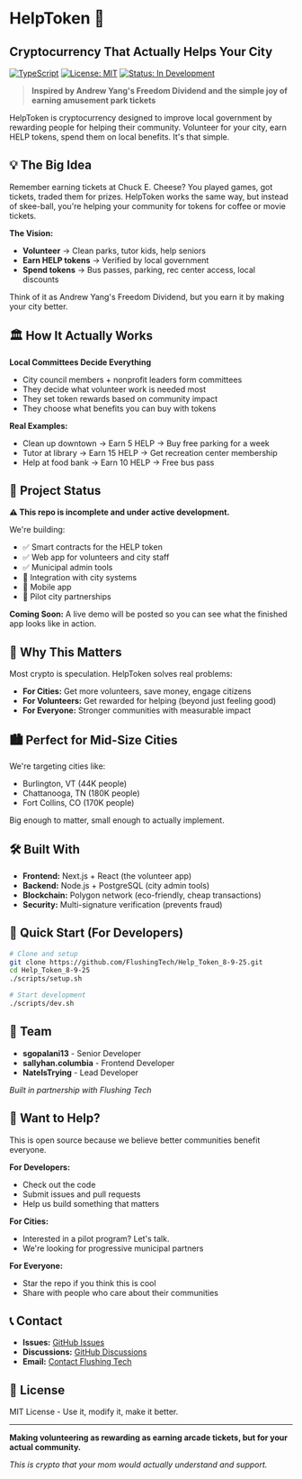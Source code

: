 # HelpToken 🤝 
## Cryptocurrency That Actually Helps Your City

[![TypeScript](https://img.shields.io/badge/TypeScript-82.3%25-blue)](https://www.typescriptlang.org/)
[![License: MIT](https://img.shields.io/badge/License-MIT-green.svg)](https://opensource.org/licenses/MIT)
[![Status: In Development](https://img.shields.io/badge/Status-In%20Development-yellow)](https://github.com/FlushingTech/Help_Token_8-9-25)

> **Inspired by Andrew Yang's Freedom Dividend and the simple joy of earning amusement park tickets**

HelpToken is cryptocurrency designed to improve local government by rewarding people for helping their community. Volunteer for your city, earn HELP tokens, spend them on local benefits. It's that simple.

## 💡 The Big Idea

Remember earning tickets at Chuck E. Cheese? You played games, got tickets, traded them for prizes. HelpToken works the same way, but instead of skee-ball, you're helping your community for tokens for coffee or movie tickets.

**The Vision:**
- **Volunteer** → Clean parks, tutor kids, help seniors
- **Earn HELP tokens** → Verified by local government
- **Spend tokens** → Bus passes, parking, rec center access, local discounts

Think of it as Andrew Yang's Freedom Dividend, but you earn it by making your city better.

## 🏛️ How It Actually Works

**Local Committees Decide Everything**
- City council members + nonprofit leaders form committees
- They decide what volunteer work is needed most
- They set token rewards based on community impact
- They choose what benefits you can buy with tokens

**Real Examples:**
- Clean up downtown → Earn 5 HELP → Buy free parking for a week
- Tutor at library → Earn 15 HELP → Get recreation center membership
- Help at food bank → Earn 10 HELP → Free bus pass

## 🚧 Project Status

**⚠️ This repo is incomplete and under active development.**

We're building:
- ✅ Smart contracts for the HELP token
- ✅ Web app for volunteers and city staff
- ✅ Municipal admin tools
- 🚧 Integration with city systems
- 🚧 Mobile app
- 🚧 Pilot city partnerships

**Coming Soon:** A live demo will be posted so you can see what the finished app looks like in action.

## 🎯 Why This Matters

Most crypto is speculation. HelpToken solves real problems:

- **For Cities:** Get more volunteers, save money, engage citizens
- **For Volunteers:** Get rewarded for helping (beyond just feeling good)
- **For Everyone:** Stronger communities with measurable impact

## 🏙️ Perfect for Mid-Size Cities

We're targeting cities like:
- Burlington, VT (44K people)
- Chattanooga, TN (180K people)  
- Fort Collins, CO (170K people)

Big enough to matter, small enough to actually implement.

## 🛠️ Built With

- **Frontend:** Next.js + React (the volunteer app)
- **Backend:** Node.js + PostgreSQL (city admin tools)
- **Blockchain:** Polygon network (eco-friendly, cheap transactions)
- **Security:** Multi-signature verification (prevents fraud)

## 🚀 Quick Start (For Developers)

```bash
# Clone and setup
git clone https://github.com/FlushingTech/Help_Token_8-9-25.git
cd Help_Token_8-9-25
./scripts/setup.sh

# Start development
./scripts/dev.sh
```

## 👥 Team

- **sgopalani13** - Senior Developer  
- **sallyhan.columbia** - Frontend Developer
- **NateIsTrying** - Lead Developer

*Built in partnership with Flushing Tech*

## 🤝 Want to Help?

This is open source because we believe better communities benefit everyone. 

**For Developers:**
- Check out the code
- Submit issues and pull requests
- Help us build something that matters

**For Cities:**
- Interested in a pilot program? Let's talk.
- We're looking for progressive municipal partners

**For Everyone:**
- Star the repo if you think this is cool
- Share with people who care about their communities

## 📞 Contact

- **Issues:** [GitHub Issues](https://github.com/FlushingTech/Help_Token_8-9-25/issues)
- **Discussions:** [GitHub Discussions](https://github.com/FlushingTech/Help_Token_8-9-25/discussions)
- **Email:** [Contact Flushing Tech](mailto:helptoken@flushingtech.org)

## 📄 License

MIT License - Use it, modify it, make it better.

---

**Making volunteering as rewarding as earning arcade tickets, but for your actual community.**

*This is crypto that your mom would actually understand and support.*